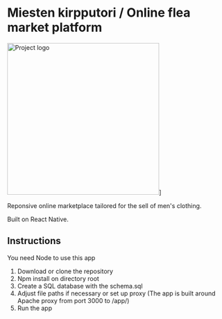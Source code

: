 # Miesten kirpputori / Online flea market platform

 <img alt="Project logo" width="350px" src="view/public/img/secondmand.jpg" />]

Reponsive online marketplace tailored for the sell of men's clothing.

Built on React Native.

## Instructions
You need Node to use this app

1. Download or clone the repository
2. Npm install on directory root
3. Create a SQL database with the schema.sql
4. Adjust file paths if necessary or set up proxy (The app is built around Apache proxy from port 3000 to /app/)
5. Run the app

